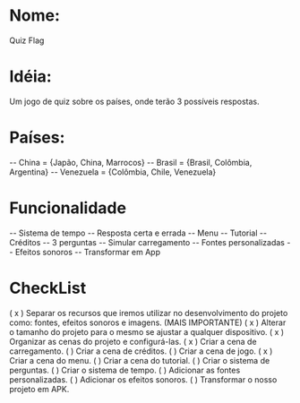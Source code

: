 
# Nome:
Quiz Flag

# Idéia:
Um jogo de quiz sobre os países, onde terão 3 possíveis respostas.

# Países:
-- China = {Japão, China, Marrocos}
-- Brasil = {Brasil, Colômbia, Argentina}
-- Venezuela = {Colômbia, Chile, Venezuela}

# Funcionalidade
-- Sistema de tempo
-- Resposta certa e errada
-- Menu
-- Tutorial
-- Créditos
-- 3 perguntas
-- Simular carregamento
-- Fontes personalizadas
-- Efeitos sonoros
-- Transformar em App

# CheckList
( x ) Separar os recursos que iremos utilizar no desenvolvimento do projeto como: fontes, efeitos sonoros e imagens. (MAIS IMPORTANTE)
( x ) Alterar o tamanho do projeto para o mesmo se ajustar a qualquer dispositivo.
( x ) Organizar as cenas do projeto e configurá-las.
( x ) Criar a cena de carregamento.
(  ) Criar a cena de créditos.
(  ) Criar a cena de jogo.
( x ) Criar a cena do menu.
(  ) Criar a cena do tutorial.
(  ) Criar o sistema de perguntas.
(  ) Criar o sistema de tempo.
(  ) Adicionar as fontes personalizadas.
(  ) Adicionar os efeitos sonoros.
(  ) Transformar o nosso projeto em APK.
